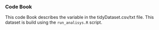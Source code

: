 ### Code Book

This code Book describes the variable in the tidyDataset.csv/txt file. This dataset is build using the `run_analisys.R` script.


